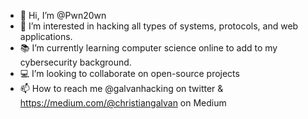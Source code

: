 - 👋 Hi, I’m @Pwn20wn
- 🧠 I’m interested in hacking all types of systems, protocols, and web applications.
- 📚 I’m currently learning computer science online to add to my cybersecurity background.
- 💻 I’m looking to collaborate on open-source projects 
- 📫 How to reach me @galvanhacking on twitter & https://medium.com/@christiangalvan on Medium

<!---
Pwn20wn/Pwn20wn is a ✨ special ✨ repository because its `README.md` (this file) appears on your GitHub profile.
You can click the Preview link to take a look at your changes.
--->
